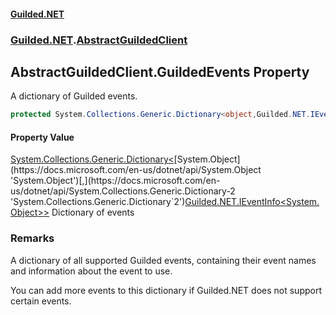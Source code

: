 
#### [Guilded.NET](Guilded_NET 'Guilded_NET')
### [Guilded.NET](Guilded_NET#Guilded_NET 'Guilded.NET').[AbstractGuildedClient](AbstractGuildedClient 'Guilded.NET.AbstractGuildedClient')
## AbstractGuildedClient.GuildedEvents Property
A dictionary of Guilded events.  
```csharp
protected System.Collections.Generic.Dictionary<object,Guilded.NET.IEventInfo<object>> GuildedEvents { get; set; }
```

#### Property Value
[System.Collections.Generic.Dictionary&lt;](https://docs.microsoft.com/en-us/dotnet/api/System.Collections.Generic.Dictionary-2 'System.Collections.Generic.Dictionary`2')[System.Object](https://docs.microsoft.com/en-us/dotnet/api/System.Object 'System.Object')[,](https://docs.microsoft.com/en-us/dotnet/api/System.Collections.Generic.Dictionary-2 'System.Collections.Generic.Dictionary`2')[Guilded.NET.IEventInfo&lt;](IEventInfo_T_ 'Guilded.NET.IEventInfo&lt;T&gt;')[System.Object](https://docs.microsoft.com/en-us/dotnet/api/System.Object 'System.Object')[&gt;](IEventInfo_T_ 'Guilded.NET.IEventInfo&lt;T&gt;')[&gt;](https://docs.microsoft.com/en-us/dotnet/api/System.Collections.Generic.Dictionary-2 'System.Collections.Generic.Dictionary`2')
Dictionary of events
### Remarks
A dictionary of all supported Guilded events, containing their event names and information about the event to use.



You can add more events to this dictionary if Guilded.NET does not support certain events.
